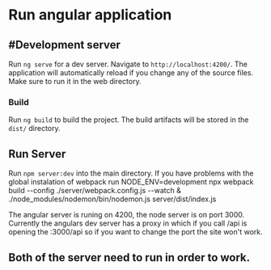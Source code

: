 # Run angular application

## #Development server

Run `ng serve` for a dev server. Navigate to `http://localhost:4200/`. The application will automatically reload if you change any of the source files.
Make sure to run it in the web directory.

### Build

Run `ng build` to build the project. The build artifacts will be stored in the `dist/` directory.

## Run Server

Run `npm server:dev` into the main directory. If you have problems with the global instalation of webpack run
NODE_ENV=development npx webpack build --config ./server/webpack.config.js --watch & ./node_modules/nodemon/bin/nodemon.js server/dist/index.js

The angular server is runing on 4200, the node server is on port 3000. Currently the angulars dev server has a proxy in which if you call /api is opening the :3000/api so if you want to change the port the site won't work.

## Both of the server need to run in order to work.
